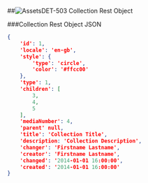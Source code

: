 ##![Assets](https://raw.github.com/massiveart/sulu-docs/master/system-requirements/images/assets.png)DET-503 Collection Rest Object

###Collection Rest Object JSON

``` json
{
    'id': 1,
    'locale': 'en-gb',
    'style': {
        'type': 'circle',
        'color': '#ffcc00'
    },
    'type': 1,
    'children': [
        3,
        4,
        5
    ],
    'mediaNumber': 4,
    'parent' null,
    'title': 'Collection Title',
    'description: 'Collection Description',
    'changer': 'Firstname Lastname',
    'creator': 'Firstname Lastname',
    'changed': '2014-01-01 16:00:00',
    'created': '2014-01-01 16:00:00'
}
```
```
